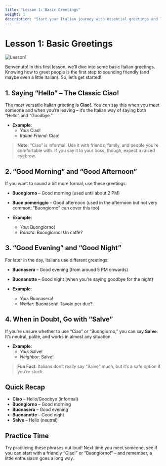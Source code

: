 ```yaml
---
title: "Lesson 1: Basic Greetings"
weight: 1
description: "Start your Italian journey with essential greetings and learn how to say hello like a local."
---
```


# Lesson 1: Basic Greetings

![Lesson1](/images/lessons/lesson1/lesson1.webp)

Benvenuto! In this first lesson, we’ll dive into some basic Italian greetings. Knowing how to greet people is the first step to sounding friendly (and maybe even a little Italian). So, let’s get started!

## 1. Saying “Hello” – The Classic **Ciao!**

The most versatile Italian greeting is **Ciao!**. You can say this when you meet someone and when you’re leaving – it’s the Italian way of saying both “Hello” and “Goodbye.”

- **Example**: 
  - *You*: Ciao!
  - *Italian Friend*: Ciao!

> **Note**: “Ciao” is informal. Use it with friends, family, and people you’re comfortable with. If you say it to your boss, though, expect a raised eyebrow.

## 2. “Good Morning” and “Good Afternoon”

If you want to sound a bit more formal, use these greetings:

- **Buongiorno** – Good morning (used until about 2 PM)
- **Buon pomeriggio** – Good afternoon (used in the afternoon but not very common; “Buongiorno” can cover this too)

- **Example**:
  - *You*: Buongiorno!
  - *Barista*: Buongiorno! Un caffè?

## 3. “Good Evening” and “Good Night”

For later in the day, Italians use different greetings:

- **Buonasera** – Good evening (from around 5 PM onwards)
- **Buonanotte** – Good night (when you’re saying goodbye for the night)

- **Example**:
  - *You*: Buonasera!
  - *Waiter*: Buonasera! Tavolo per due?

## 4. When in Doubt, Go with “Salve”

If you’re unsure whether to use “Ciao” or “Buongiorno,” you can say **Salve**. It’s neutral, polite, and works in almost any situation.

- **Example**:
  - *You*: Salve!
  - *Neighbor*: Salve!

> **Fun Fact**: Italians don’t really say “Salve” much, but it’s a safe option if you’re stuck.

## Quick Recap

- **Ciao** – Hello/Goodbye (informal)
- **Buongiorno** – Good morning
- **Buonasera** – Good evening
- **Buonanotte** – Good night
- **Salve** – Hello (neutral)

## Practice Time

Try practicing these phrases out loud! Next time you meet someone, see if you can start with a friendly “Ciao!” or “Buongiorno!” – and remember, a little enthusiasm goes a long way.

